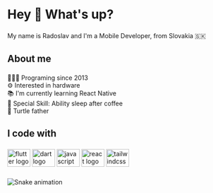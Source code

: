 <h1 align="left">Hey 👋 What's up?</h1>

###

<p align="left">My name is Radoslav and I'm a Mobile Developer, from Slovakia 🇸🇰</p>

###

<h2 align="left">About me</h2>

###

<p align="left">🧑🏼‍💻 Programing since 2013 <br>⚙️ Interested in hardware<br>📚 I'm currently learning React Native<br>💪 Special Skill: Ability sleep after coffee<br>🐢 Turtle father</p>

###

<h2 align="left">I code with</h2>

###

<div align="left">
  <img src="https://cdn.jsdelivr.net/gh/devicons/devicon/icons/flutter/flutter-original.svg" height="40" width="52" alt="flutter logo"  />
  <img src="https://cdn.jsdelivr.net/gh/devicons/devicon/icons/dart/dart-original.svg" height="40" width="52" alt="dart logo"  />
  <img src="https://cdn.jsdelivr.net/gh/devicons/devicon/icons/javascript/javascript-original.svg" height="40" width="52" alt="javascript logo"  />
  <img src="https://cdn.jsdelivr.net/gh/devicons/devicon/icons/react/react-original.svg" height="40" width="52" alt="react logo"  />
  <img src="https://cdn.jsdelivr.net/gh/devicons/devicon/icons/tailwindcss/tailwindcss-plain.svg" height="40" width="52" alt="tailwindcss logo"  />
</div>

###

<img src="https://raw.githubusercontent.com/Rakura-cloud/Rakura-cloud/blob/output/snake.svg" alt="Snake animation" />

###
